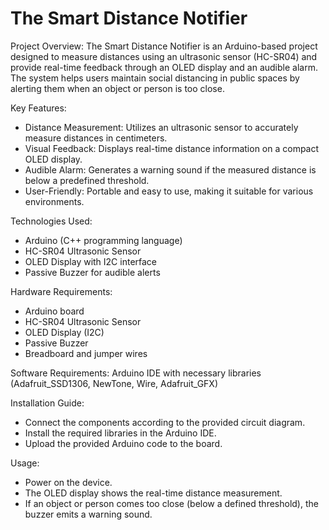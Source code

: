 # The Smart Distance Notifier
Project Overview:
  The Smart Distance Notifier is an Arduino-based project designed to measure distances using an ultrasonic sensor (HC-SR04) and provide real-time feedback through an OLED display and    an audible alarm. The system helps users maintain social distancing in public spaces by alerting them when an object or person is too close.

Key Features:
* Distance Measurement: Utilizes an ultrasonic sensor to accurately measure distances in centimeters.
* Visual Feedback: Displays real-time distance information on a compact OLED display.
* Audible Alarm: Generates a warning sound if the measured distance is below a predefined threshold.
* User-Friendly: Portable and easy to use, making it suitable for various environments.


Technologies Used:
 * Arduino (C++ programming language)
 * HC-SR04 Ultrasonic Sensor
 * OLED Display with I2C interface
 * Passive Buzzer for audible alerts

Hardware Requirements:
 * Arduino board
 * HC-SR04 Ultrasonic Sensor
 * OLED Display (I2C)
 * Passive Buzzer
 * Breadboard and jumper wires

Software Requirements:
Arduino IDE with necessary libraries (Adafruit_SSD1306, NewTone, Wire, Adafruit_GFX)

Installation Guide:
  * Connect the components according to the provided circuit diagram.
  * Install the required libraries in the Arduino IDE.
  * Upload the provided Arduino code to the board.

Usage:
  * Power on the device.
  * The OLED display shows the real-time distance measurement.
  * If an object or person comes too close (below a defined threshold), the buzzer emits a warning sound.
